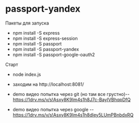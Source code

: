 # passport-yandex

Пакеты для запуска

* npm install -S express
* npm install -S express-session
* npm install -S passport
* npm install -S passport-yandex
* npm install -S passport-google-oauth2

Старт 

* node index.js
* заходим на http://localhost:8081/


* demo видео попытка через git (но там все грустно)-- https://1drv.ms/v/s!Asxy8K9Im4s1h8J7c-BayIVBhqpDfQ 
* demo видео попытка через google -- https://1drv.ms/v/s!Asxy8K9Im4s1h8dley5LUmPBnbdxRQ
